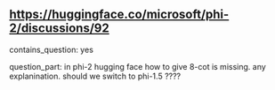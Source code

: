 ## https://huggingface.co/microsoft/phi-2/discussions/92

contains_question: yes

question_part: in phi-2 hugging face how to give 8-cot is missing. any explanination. should we switch to phi-1.5 ????